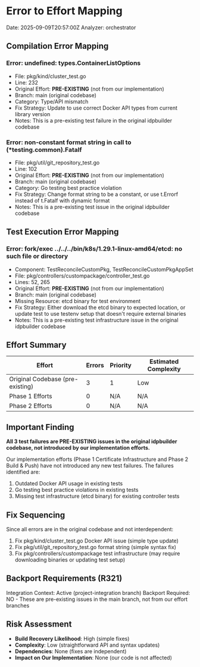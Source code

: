 # Error to Effort Mapping
Date: 2025-09-09T20:57:00Z
Analyzer: orchestrator

## Compilation Error Mapping

### Error: undefined: types.ContainerListOptions
- File: pkg/kind/cluster_test.go
- Line: 232
- Original Effort: **PRE-EXISTING** (not from our implementation)
- Branch: main (original codebase)
- Category: Type/API mismatch
- Fix Strategy: Update to use correct Docker API types from current library version
- Notes: This is a pre-existing test failure in the original idpbuilder codebase

### Error: non-constant format string in call to (*testing.common).Fatalf
- File: pkg/util/git_repository_test.go
- Line: 102
- Original Effort: **PRE-EXISTING** (not from our implementation)
- Branch: main (original codebase)
- Category: Go testing best practice violation
- Fix Strategy: Change format string to be a constant, or use t.Errorf instead of t.Fatalf with dynamic format
- Notes: This is a pre-existing test issue in the original idpbuilder codebase

## Test Execution Error Mapping

### Error: fork/exec ../../../bin/k8s/1.29.1-linux-amd64/etcd: no such file or directory
- Component: TestReconcileCustomPkg, TestReconcileCustomPkgAppSet
- File: pkg/controllers/custompackage/controller_test.go
- Lines: 52, 265
- Original Effort: **PRE-EXISTING** (not from our implementation)
- Branch: main (original codebase)
- Missing Resource: etcd binary for test environment
- Fix Strategy: Either download the etcd binary to expected location, or update test to use testenv setup that doesn't require external binaries
- Notes: This is a pre-existing test infrastructure issue in the original idpbuilder codebase

## Effort Summary
| Effort | Errors | Priority | Estimated Complexity |
|--------|--------|----------|---------------------|
| Original Codebase (pre-existing) | 3 | 1 | Low |
| Phase 1 Efforts | 0 | N/A | N/A |
| Phase 2 Efforts | 0 | N/A | N/A |

## Important Finding
**All 3 test failures are PRE-EXISTING issues in the original idpbuilder codebase, not introduced by our implementation efforts.**

Our implementation efforts (Phase 1 Certificate Infrastructure and Phase 2 Build & Push) have not introduced any new test failures. The failures identified are:
1. Outdated Docker API usage in existing tests
2. Go testing best practice violations in existing tests  
3. Missing test infrastructure (etcd binary) for existing controller tests

## Fix Sequencing
Since all errors are in the original codebase and not interdependent:
1. Fix pkg/kind/cluster_test.go Docker API issue (simple type update)
2. Fix pkg/util/git_repository_test.go format string (simple syntax fix)
3. Fix pkg/controllers/custompackage test infrastructure (may require downloading binaries or updating test setup)

## Backport Requirements (R321)
Integration Context: Active (project-integration branch)
Backport Required: NO - These are pre-existing issues in the main branch, not from our effort branches

## Risk Assessment
- **Build Recovery Likelihood**: High (simple fixes)
- **Complexity**: Low (straightforward API and syntax updates)
- **Dependencies**: None (fixes are independent)
- **Impact on Our Implementation**: None (our code is not affected)